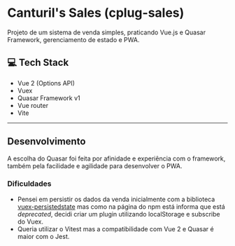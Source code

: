 # Canturil's Sales (cplug-sales)

Projeto de um sistema de venda simples, praticando Vue.js e Quasar Framework, gerenciamento de estado e PWA.

## 💻 Tech Stack
- Vue 2 (Options API)
- Vuex
- Quasar Framework v1
- Vue router
- Vite

-----------
## Desenvolvimento
A escolha do Quasar foi feita por afinidade e experiência com o framework, também pela facilidade e agilidade para desenvolver o PWA.

### Dificuldades
- Pensei em persistir os dados da venda inicialmente com a biblioteca [vuex-persistedstate](https://www.npmjs.com/package/vuex-persistedstate) mas como na página do npm está informa que está _deprecated_, decidi criar um plugin utilizando localStorage e subscribe do Vuex.
- Queria utilizar o Vitest mas a compatibilidade com Vue 2 e Quasar é maior com o Jest.